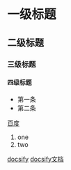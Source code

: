 # 一级标题
## 二级标题
### 三级标题
#### 四级标题

- 第一条
- 第二条

[百度](http://baidu.com)

1. one
2. two

[docsify](https://github.com/docsifyjs/docsify)
[docsify文档](https://docsify.js.org/#/zh-cn/)

